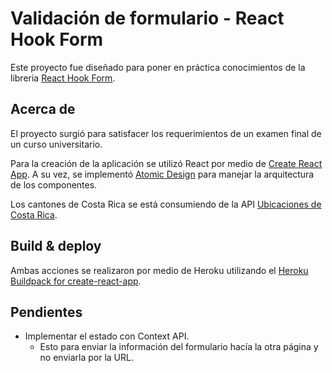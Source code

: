 # Validación de formulario - React Hook Form

Este proyecto fue diseñado para poner en práctica conocimientos de la libreria [React Hook Form](https://react-hook-form.com/).

## Acerca de

El proyecto surgió para satisfacer los requerimientos de un examen final de un curso universitario.

Para la creación de la aplicación se utilizó React por medio de [Create React App](https://es.reactjs.org/docs/create-a-new-react-app.html#create-react-app).
A su vez, se implementó [Atomic Design](https://bradfrost.com/blog/post/atomic-web-design/) para manejar la arquitectura de los componentes.

Los cantones de Costa Rica se está consumiendo de la API [Ubicaciones de Costa Rica](https://ubicaciones.paginasweb.cr/).

## Build & deploy

Ambas acciones se realizaron por medio de Heroku utilizando el [Heroku Buildpack for create-react-app](https://github.com/mars/create-react-app-buildpack#usage).

## Pendientes

- Implementar el estado con Context API.
    - Esto para enviar la información del formulario hacía la otra página y no enviarla por la URL.